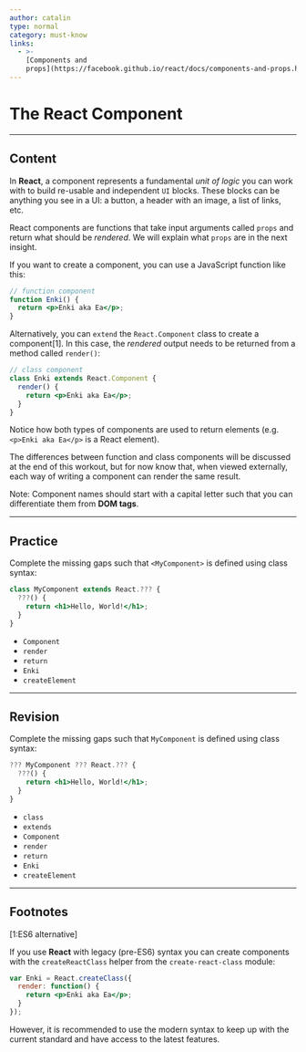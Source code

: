 ```yaml
---
author: catalin
type: normal
category: must-know
links:
  - >-
    [Components and
    props](https://facebook.github.io/react/docs/components-and-props.html){website}
---
```


# The React Component


---

## Content

In **React**, a component represents a fundamental *unit of logic* you can work with to build re-usable and independent `UI` blocks. These blocks can be anything you see in a UI: a button, a header with an image, a list of links, etc.

React components are functions that take input arguments called `props` and return what should be *rendered*. We will explain what `props` are in the next insight.

If you want to create a component, you can use a JavaScript function like this:

```jsx
// function component
function Enki() {
  return <p>Enki aka Ea</p>;
}
```

Alternatively, you can `extend` the `React.Component` class to create a component[1]. In this case, the *rendered* output needs to be returned from a method called `render()`:

```jsx
// class component
class Enki extends React.Component {
  render() {
    return <p>Enki aka Ea</p>;
  }
}
```

Notice how both types of components are used to return elements (e.g. `<p>Enki aka Ea</p>` is a React element).

The differences between function and class components will be discussed at the end of this workout, but for now know that, when viewed externally, each way of writing a component can render the same result.

Note: Component names should start with a capital letter such that you can differentiate them from **DOM tags**.


---

## Practice

Complete the missing gaps such that `<MyComponent>` is defined using class syntax:

```jsx
class MyComponent extends React.??? {
  ???() {
    return <h1>Hello, World!</h1>;
  }
}
```

* `Component`
* `render`
* `return`
* `Enki`
* `createElement`


---

## Revision

Complete the missing gaps such that `MyComponent` is defined using class syntax:

```jsx
??? MyComponent ??? React.??? {
  ???() {
    return <h1>Hello, World!</h1>;
  }
}
```

* `class`
* `extends`
* `Component`
* `render`
* `return`
* `Enki`
* `createElement`


---

## Footnotes

[1:ES6 alternative]

If you use **React** with legacy (pre-ES6) syntax you can create components with the `createReactClass` helper from the `create-react-class` module:

```jsx
var Enki = React.createClass({
  render: function() {
    return <p>Enki aka Ea</p>;
  }
});
```

However, it is recommended to use the modern syntax to keep up with the current standard and have access to the latest features.
 
